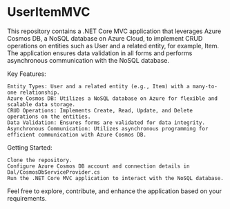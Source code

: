 # UserItemMVC
This repository contains a .NET Core MVC application that leverages Azure Cosmos DB, a NoSQL database on Azure Cloud, to implement CRUD operations on entities such as User and a related entity, for example, Item. The application ensures data validation in all forms and performs asynchronous communication with the NoSQL database.

Key Features:

    Entity Types: User and a related entity (e.g., Item) with a many-to-one relationship.
    Azure Cosmos DB: Utilizes a NoSQL database on Azure for flexible and scalable data storage.
    CRUD Operations: Implements Create, Read, Update, and Delete operations on the entities.
    Data Validation: Ensures forms are validated for data integrity.
    Asynchronous Communication: Utilizes asynchronous programming for efficient communication with Azure Cosmos DB.

Getting Started:

    Clone the repository.
    Configure Azure Cosmos DB account and connection details in Dal/CosmosDbServiceProvider.cs
    Run the .NET Core MVC application to interact with the NoSQL database.

Feel free to explore, contribute, and enhance the application based on your requirements.
